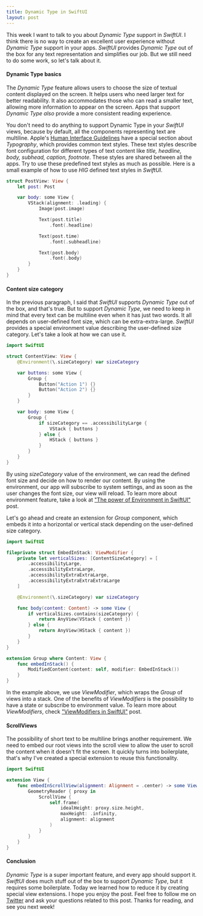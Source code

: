 ```yaml
---
title: Dynamic Type in SwiftUI
layout: post
---
```


This week I want to talk to you about *Dynamic Type* support in *SwiftUI*. I think there is no way to create an excellent user experience without *Dynamic Type* support in your apps. *SwiftUI* provides *Dynamic Type* out of the box for any text representation and simplifies our job. But we still need to do some work, so let's talk about it.

#### Dynamic Type basics
The *Dynamic Type* feature allows users to choose the size of textual content displayed on the screen. It helps users who need larger text for better readability. It also accommodates those who can read a smaller text, allowing more information to appear on the screen. Apps that support *Dynamic Type also* provide a more consistent reading experience.

You don't need to do anything to support Dynamic Type in your *SwiftUI* views, because by default, all the components representing text are multiline. Apple's [Human Interface Guidelines](https://developer.apple.com/design/human-interface-guidelines/ios/overview/themes/) have a special section about *Typography*, which provides common text styles. These text styles describe font configuration for different types of text content like *title, headline, body, subhead, caption, footnote*. These styles are shared between all the apps. Try to use these predefined text styles as much as possible. Here is a small example of how to use *HIG* defined text styles in *SwiftUI*.

```swift
struct PostView: View {
    let post: Post

    var body: some View {
        VStack(alignment: .leading) {
            Image(post.image)

            Text(post.title)
                .font(.headline)

            Text(post.time)
                .font(.subheadline)

            Text(post.body)
                .font(.body)
        }
    }
}
```

#### Content size category
In the previous paragraph, I said that *SwiftUI* supports *Dynamic Type* out of the box, and that's true. But to support *Dynamic Type*, we need to keep in mind that every text can be multiline even when it has just two words. It all depends on user-defined font size, which can be extra-extra-large. *SwiftUI* provides a special environment value describing the user-defined size category. Let's take a look at how we can use it.

```swift
import SwiftUI

struct ContentView: View {
    @Environment(\.sizeCategory) var sizeCategory

    var buttons: some View {
        Group {
            Button("Action 1") {}
            Button("Action 2") {}
        }
    }

    var body: some View {
        Group {
            if sizeCategory == .accessibilityLarge {
                VStack { buttons }
            } else {
                HStack { buttons }
            }
        }
    }
}
```

By using *sizeCategory* value of the environment, we can read the defined font size and decide on how to render our content. By using the environment, our app will subscribe to system settings, and as soon as the user changes the font size, our view will reload. To learn more about environment feature, take a look at ["The power of Environment in SwiftUI"](/2019/08/21/the-power-of-environment-in-swiftui/) post.

Let's go ahead and create an extension for *Group* component, which embeds it into a horizontal or vertical stack depending on the user-defined size category.

```swift
import SwiftUI

fileprivate struct EmbedInStack: ViewModifier {
    private let verticalSizes: [ContentSizeCategory] = [
        .accessibilityLarge,
        .accessibilityExtraLarge,
        .accessibilityExtraExtraLarge,
        .accessibilityExtraExtraExtraLarge
    ]

    @Environment(\.sizeCategory) var sizeCategory

    func body(content: Content) -> some View {
        if verticalSizes.contains(sizeCategory) {
            return AnyView(VStack { content })
        } else {
            return AnyView(HStack { content })
        }
    }
}

extension Group where Content: View {
    func embedInStack() {
        ModifiedContent(content: self, modifier: EmbedInStack())
    }
}
```

In the example above, we use *ViewModifier*, which wraps the *Group* of views into a stack. One of the benefits of *ViewModifiers* is the possibility to have a state or subscribe to environment value. To learn more about *ViewModifiers*, check ["ViewModifiers in SwiftUI"](/2019/08/07/viewmodifiers-in-swiftui/) post.

#### ScrollViews
The possibility of short text to be multiline brings another requirement. We need to embed our root views into the scroll view to allow the user to scroll the content when it doesn't fit the screen. It quickly turns into boilerplate, that's why I've created a special extension to reuse this functionality.

```swift
import SwiftUI

extension View {
    func embedInScrollView(alignment: Alignment = .center) -> some View {
        GeometryReader { proxy in
            ScrollView {
                self.frame(
                    idealHeight: proxy.size.height,
                    maxHeight: .infinity,
                    alignment: alignment
                )
            }
        }
    }
}
```

#### Conclusion
*Dynamic Type* is a super important feature, and every app should support it. *SwiftUI* does much stuff out of the box to support *Dynamic Type*, but it requires some boilerplate. Today we learned how to reduce it by creating special view extensions. I hope you enjoy the post. Feel free to follow me on [Twitter](https://twitter.com/mecid) and ask your questions related to this post. Thanks for reading, and see you next week! 

